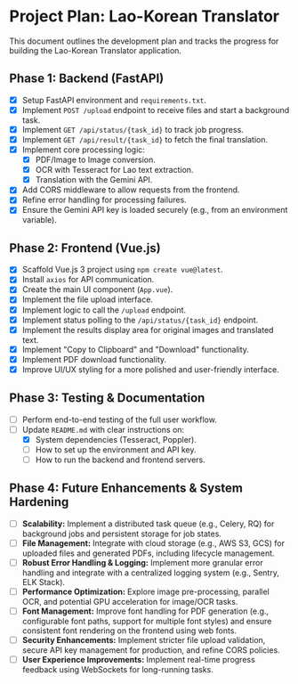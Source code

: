 # Project Plan: Lao-Korean Translator

This document outlines the development plan and tracks the progress for building the Lao-Korean Translator application.

## Phase 1: Backend (FastAPI)

- [x] Setup FastAPI environment and `requirements.txt`.
- [x] Implement `POST /upload` endpoint to receive files and start a background task.
- [x] Implement `GET /api/status/{task_id}` to track job progress.
- [x] Implement `GET /api/result/{task_id}` to fetch the final translation.
- [x] Implement core processing logic:
    - [x] PDF/Image to Image conversion.
    - [x] OCR with Tesseract for Lao text extraction.
    - [x] Translation with the Gemini API.
- [x] Add CORS middleware to allow requests from the frontend.
- [x] Refine error handling for processing failures.
- [x] Ensure the Gemini API key is loaded securely (e.g., from an environment variable).

## Phase 2: Frontend (Vue.js)

- [x] Scaffold Vue.js 3 project using `npm create vue@latest`.
- [x] Install `axios` for API communication.
- [x] Create the main UI component (`App.vue`).
- [x] Implement the file upload interface.
- [x] Implement logic to call the `/upload` endpoint.
- [x] Implement status polling to the `/api/status/{task_id}` endpoint.
- [x] Implement the results display area for original images and translated text.
- [x] Implement "Copy to Clipboard" and "Download" functionality.
- [x] Implement PDF download functionality.
- [x] Improve UI/UX styling for a more polished and user-friendly interface.

## Phase 3: Testing & Documentation

- [ ] Perform end-to-end testing of the full user workflow.
- [ ] Update `README.md` with clear instructions on:
    - [x] System dependencies (Tesseract, Poppler).
    - [ ] How to set up the environment and API key.
    - [ ] How to run the backend and frontend servers.

## Phase 4: Future Enhancements & System Hardening

- [ ] **Scalability:** Implement a distributed task queue (e.g., Celery, RQ) for background jobs and persistent storage for job states.
- [ ] **File Management:** Integrate with cloud storage (e.g., AWS S3, GCS) for uploaded files and generated PDFs, including lifecycle management.
- [ ] **Robust Error Handling & Logging:** Implement more granular error handling and integrate with a centralized logging system (e.g., Sentry, ELK Stack).
- [ ] **Performance Optimization:** Explore image pre-processing, parallel OCR, and potential GPU acceleration for image/OCR tasks.
- [ ] **Font Management:** Improve font handling for PDF generation (e.g., configurable font paths, support for multiple font styles) and ensure consistent font rendering on the frontend using web fonts.
- [ ] **Security Enhancements:** Implement stricter file upload validation, secure API key management for production, and refine CORS policies.
- [ ] **User Experience Improvements:** Implement real-time progress feedback using WebSockets for long-running tasks.